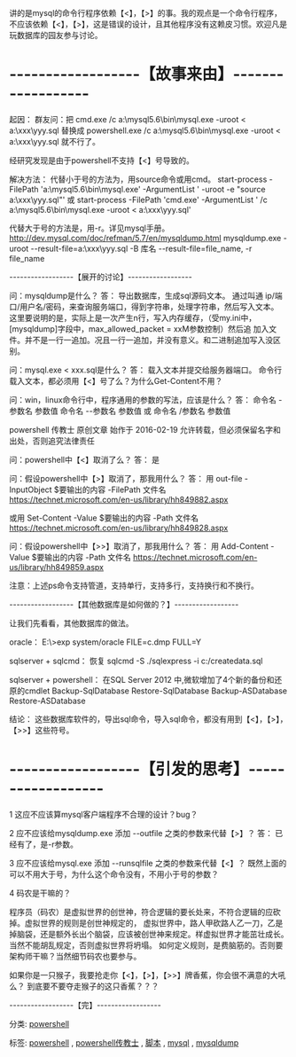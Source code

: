 ﻿---
categories: powershell
layout: post
permalink: /powershell/当powershell遇上mysql引发的血案
---

讲的是mysql的命令行程序依赖【<】，【>】的事。我的观点是一个命令行程序，不应该依赖【<】，【>】，这是错误的设计，且其他程序没有这赖皮习惯。欢迎凡是玩数据库的园友参与讨论。

# ------------------【故事来由】------------------

起因：
群友问：把
cmd.exe /c a:\\mysql5.6\\bin\\mysql.exe -uroot < a:\\xxx\\yyy.sql
替换成
powershell.exe /c a:\\mysql5.6\\bin\\mysql.exe -uroot < a:\\xxx\\yyy.sql
就不行了。

经研究发现是由于powershell不支持【<】号导致的。

解决方法：
代替小于号的方法为，用source命令或用cmd。
start-process -FilePath 'a:\\mysql5.6\\bin\\mysql.exe' -ArgumentList ' -uroot -e "source a:\\xxx\\yyy.sql"'
或
start-process -FilePath 'cmd.exe' -ArgumentList ' /c a:\\mysql5.6\\bin\\mysql.exe -uroot < a:\\xxx\\yyy.sql'

代替大于号的方法是，用-r。详见mysql手册。
http://dev.mysql.com/doc/refman/5.7/en/mysqldump.html
mysqldump.exe -uroot --result-file=a:\\xxx\\yyy.sql -B 库名
--result-file=file\_name, -r file\_name

------------------【展开的讨论】------------------

问：mysqldump是什么？
答：
导出数据库，生成sql源码文本。
通过叫通 ip/端口/用户名/密码，来查询服务端口，得到字符串，处理字符串，然后写入文本。
这里要说明的是，实际上是一次产生n行，写入内存缓存，（受my.ini中，[mysqldump]字段中，max\_allowed\_packet = xxM参数控制）然后追
加入文件。并不是一行一追加。况且一行一追加，并没有意义。和二进制追加写入没区别。

问：mysql.exe < xxx.sql是什么？
答：
载入文本并提交给服务器端口。
命令行载入文本，都必须用【<】号了么？为什么Get-Content不用？

问：win，linux命令行中，程序通用的参数的写法，应该是什么？
答：
命令名 -参数名 参数值
命令名 --参数名 参数值
或
命令名 /参数名 参数值

powershell 传教士 原创文章 始作于 2016-02-19 允许转载，但必须保留名字和出处，否则追究法律责任

问：powershell中【<】取消了么？
答：
是

问：假设powershell中【>】取消了，那我用什么？
答：
用
out-file -InputObject \$要输出的内容 -FilePath 文件名
https://technet.microsoft.com/en-us/library/hh849882.aspx

或用
Set-Content -Value \$要输出的内容 -Path 文件名
https://technet.microsoft.com/en-us/library/hh849828.aspx

问：假设powershell中【>>】取消了，那我用什么？
答：
用
Add-Content -Value \$要输出的内容 -Path 文件名
https://technet.microsoft.com/en-us/library/hh849859.aspx

注意：上述ps命令支持管道，支持单行，支持多行，支持换行和不换行。

------------------【其他数据库是如何做的？】------------------

让我们先看看，其他数据库的做法。

oracle：
E:\\>exp system/oracle FILE=c.dmp FULL=Y

sqlserver + sqlcmd：
恢复
sqlcmd -S ./sqlexpress -i c:/createdata.sql

sqlserver + powershell：
在SQL Server 2012 中,微软增加了4个新的备份和还原的cmdlet
Backup-SqlDatabase
Restore-SqlDatabase
Backup-ASDatabase
Restore-ASDatabase

结论：
这些数据库软件的，导出sql命令，导入sql命令，都没有用到【<】，【>】，【>>】这些符号。

# ------------------【引发的思考】------------------

1 这应不应该算mysql客户端程序不合理的设计？bug？

2 应不应该给mysqldump.exe 添加 --outfile 之类的参数来代替【>】？
答：
已经有了，是-r参数。

3 应不应该给mysql.exe 添加 --runsqlfile 之类的参数来代替【<】？
既然上面的可以不用大于号，为什么这个命令没有，不用小于号的参数？

4 码农是干嘛的？

程序员（码农）是虚拟世界的创世神，符合逻辑的要长处来，不符合逻辑的应砍掉。虚拟世界的规则是创世神规定的，
虚拟世界中，路人甲砍路人乙一刀，乙是掉脑袋，还是额外长出个脑袋，应该被创世神来规定。样虚拟世界才能茁壮成长。
当然不能胡乱规定，否则虚拟世界将坍塌。
如何定义规则，是费脑筋的。否则要架构师干嘛？当然细节码农也要参与。

如果你是一只猴子，我要抢走你【<】，【>】，【>>】牌香蕉，你会很不满意的大吼么？
到底要不要夺走猴子的这只香蕉？？？

------------------【完】------------------

分类: [powershell](https://www.cnblogs.com/piapia/category/420584.html)

标签: [powershell](https://www.cnblogs.com/piapia/tag/powershell/) , [powershell传教士](https://www.cnblogs.com/piapia/tag/powershell%E4%BC%A0%E6%95%99%E5%A3%AB/) , [脚本](https://www.cnblogs.com/piapia/tag/%E8%84%9A%E6%9C%AC/) , [mysql](https://www.cnblogs.com/piapia/tag/mysql/) , [mysqldump](https://www.cnblogs.com/piapia/tag/mysqldump/)

